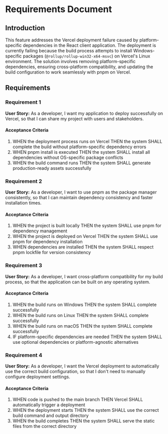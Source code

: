 # Requirements Document

## Introduction

This feature addresses the Vercel deployment failure caused by platform-specific dependencies in the React client application. The deployment is currently failing because the build process attempts to install Windows-specific packages (`@rollup/rollup-win32-x64-msvc`) on Vercel's Linux environment. The solution involves removing platform-specific dependencies, ensuring cross-platform compatibility, and updating the build configuration to work seamlessly with pnpm on Vercel.

## Requirements

### Requirement 1

**User Story:** As a developer, I want my application to deploy successfully on Vercel, so that I can share my project with users and stakeholders.

#### Acceptance Criteria

1. WHEN the deployment process runs on Vercel THEN the system SHALL complete the build without platform-specific dependency errors
2. WHEN pnpm install is executed THEN the system SHALL install all dependencies without OS-specific package conflicts
3. WHEN the build command runs THEN the system SHALL generate production-ready assets successfully

### Requirement 2

**User Story:** As a developer, I want to use pnpm as the package manager consistently, so that I can maintain dependency consistency and faster installation times.

#### Acceptance Criteria

1. WHEN the project is built locally THEN the system SHALL use pnpm for dependency management
2. WHEN the project is deployed on Vercel THEN the system SHALL use pnpm for dependency installation
3. WHEN dependencies are installed THEN the system SHALL respect pnpm lockfile for version consistency

### Requirement 3

**User Story:** As a developer, I want cross-platform compatibility for my build process, so that the application can be built on any operating system.

#### Acceptance Criteria

1. WHEN the build runs on Windows THEN the system SHALL complete successfully
2. WHEN the build runs on Linux THEN the system SHALL complete successfully
3. WHEN the build runs on macOS THEN the system SHALL complete successfully
4. IF platform-specific dependencies are needed THEN the system SHALL use optional dependencies or platform-agnostic alternatives

### Requirement 4

**User Story:** As a developer, I want the Vercel deployment to automatically use the correct build configuration, so that I don't need to manually configure deployment settings.

#### Acceptance Criteria

1. WHEN code is pushed to the main branch THEN Vercel SHALL automatically trigger a deployment
2. WHEN the deployment starts THEN the system SHALL use the correct build command and output directory
3. WHEN the build completes THEN the system SHALL serve the static files from the correct directory